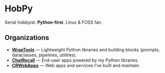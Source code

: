 # HobPy

Serial hobbyist. **Python-first**. Linux & FOSS fan.

## Organizations

- **[WrapTools](https://github.com/WrapTools)** — Lightweight Python libraries and building blocks (prompts, dataclasses, pipelines, utilities).
- **[ChatRecall](https://github.com/ChatRecall)** — End-user apps powered by my Python libraries.
- **[CRWebApps](https://github.com/CRWebApps)** — Web apps and services I’ve built and maintain.
